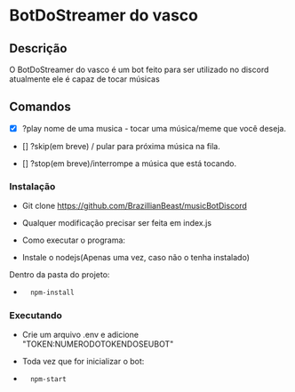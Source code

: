 # BotDoStreamer do vasco

## Descrição

O BotDoStreamer do vasco é um bot feito
para ser utilizado no discord atualmente
ele é capaz de tocar músicas

<!-- Comandos -->
## Comandos

- [x] ?play nome de uma musica - tocar uma música/meme que você deseja.

- [] ?skip(em breve) / pular para próxima música na fila.

- [] ?stop(em breve)/interrompe a música que está tocando.


### Instalação

* Git clone https://github.com/BrazillianBeast/musicBotDiscord

* Qualquer modificação precisar ser feita em index.js

* Como executar o programa:
* Instale o nodejs(Apenas uma vez, caso não o tenha instalado)

Dentro da pasta do projeto:
* ```sh
    npm-install
    ```

### Executando


* Crie um arquivo .env e adicione "TOKEN:NUMERODOTOKENDOSEUBOT"

* Toda vez que for inicializar o bot:
* ```sh
    npm-start
  ```

